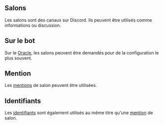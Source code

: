 ## Salons
Les salons sont des canaux sur Discord.
Ils peuvent être utilisés comme informations ou discussion.

## Sur le bot
Sur le [Oracle](https://bit.ly/3NUdTvE), les salons peuvent être demandés pour de la configuration le plus souvent.

## Mention
Les [mentions](../others/mentions.md) de salon peuvent être utilisées.

## Identifiants
Les [identifiants](../others/id.md) sont également utilisés au même titre qu'une [mention](../others/mentions.md) de salon.
